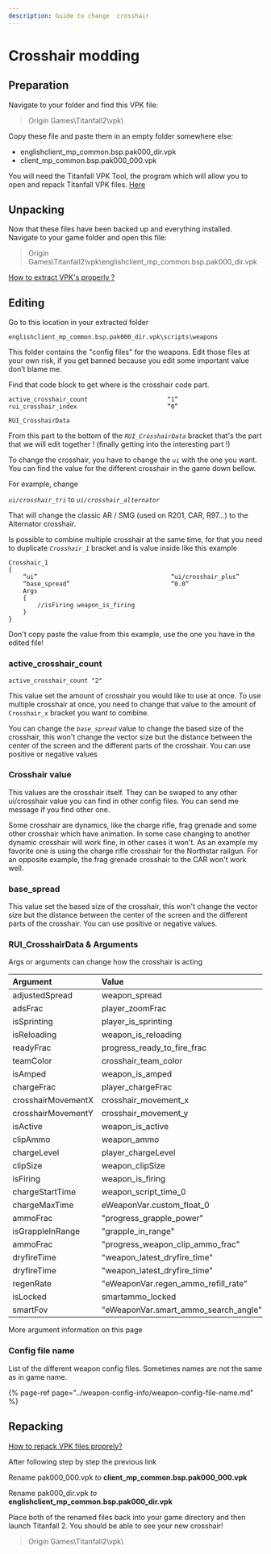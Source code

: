 ```yaml
---
description: Guide to change  crosshair
---
```


# Crosshair modding

## Preparation

Navigate to your folder and find this VPK file:

> Origin Games\Titanfall2\vpk\

Copy these file and paste them in an empty folder somewhere else:

* englishclient\_mp\_common.bsp.pak000\_dir.vpk
* client\_mp\_common.bsp.pak000\_000.vpk

You will need the Titanfall VPK Tool, the program which will allow you to open and repack Titanfall VPK files. [Here](https://noskill.gitbook.io/titanfall2/how-to-start-modding/modding-tools)

## Unpacking

Now that these files have been backed up and everything installed. Navigate to your game folder and open this file:

> Origin Games\Titanfall2\vpk\englishclient\_mp\_common.bsp.pak000\_dir.vpk

[How to extract VPK's properly ?](https://noskill.gitbook.io/titanfall2/how-to-start-modding/how-to-backup-extract-and-repack)

## Editing

Go to this location in your extracted folder

```text
englishclient_mp_common.bsp.pak000_dir.vpk\scripts\weapons
```

This folder contains the "config files" for the weapons. Edit those files at your own risk, if you get banned because you edit some important value don’t blame me.

Find that code block to get where is the crosshair code part.

```text
active_crosshair_count                      “1”
rui_crosshair_index                         “0”

RUI_CrosshairData
```

From this part to the bottom of the _`RUI_CrosshairData`_ bracket that's the part that we will edit together ! \(finally getting into the interesting part !\)

To change the crosshair, you have to change the _`ui`_ with the one you want. You can find the value for the different crosshair in the game down bellow.

For example, change

_`ui/crosshair_tri`_ to _`ui/crosshair_alternator`_

That will change the classic AR / SMG \(used on R201, CAR, R97...\) to the Alternator crosshair.

Is possible to combine multiple crosshair at the same time, for that you need to duplicate _`Crosshair_1`_ bracket and is value inside like this example

```text
Crosshair_1
{
    “ui”                                     “ui/crosshair_plus”
    “base_spread”                            “0.0”
    Args
    {
        //isFiring weapon_is_firing
    }
}
```

Don't copy paste the value from this example, use the one you have in the edited file!

### active\_crosshair\_count

```text
active_crosshair_count "2"
```

This value set the amount of crosshair you would like to use at once. To use multiple crosshair at once, you need to change that value to the amount of `Crosshair_x` bracket you want to combine.

You can change the _`base_spread`_ value to change the based size of the crosshair, this won't change the vector size but the distance between the center of the screen and the different parts of the crosshair. You can use positive or negative values

### Crosshair value

This values are the crosshair itself. They can be swaped to any other ui/crosshair value you can find in other config files. You can send me message if you find other one.

Some crosshair are dynamics, like the charge rifle, frag grenade and some other crosshair which have animation. In some case changing to another dynamic crosshair will work fine, in other cases it won't. As an example my favorite one is using the charge rifle crosshair for the Northstar railgun. For an opposite example, the frag grenade crosshair to the CAR won't work well.

### base\_spread

This value set the based size of the crosshair, this won't change the vector size but the distance between the center of the screen and the different parts of the crosshair. You can use positive or negative values.

### RUI\_CrosshairData & Arguments

Args or arguments can change how the crosshair is acting

| Argument | Value | Note |
| :--- | :--- | :--- |
| adjustedSpread | weapon\_spread |  |
| adsFrac  | player\_zoomFrac |  |
| isSprinting  | player\_is\_sprinting |  |
| isReloading  | weapon\_is\_reloading |  |
| readyFrac  | progress\_ready\_to\_fire\_frac |  |
| teamColor  | crosshair\_team\_color |  |
| isAmped  | weapon\_is\_amped |  |
| chargeFrac  | player\_chargeFrac |  |
| crosshairMovementX  | crosshair\_movement\_x |  |
| crosshairMovementY  | crosshair\_movement\_y |  |
| isActive  | weapon\_is\_active |  |
| clipAmmo  | weapon\_ammo |  |
| chargeLevel  | player\_chargeLevel |  |
| clipSize  | weapon\_clipSize |  |
| isFiring  | weapon\_is\_firing |  |
| chargeStartTime  | weapon\_script\_time\_0 |  |
| chargeMaxTime  | eWeaponVar.custom\_float\_0 |  |
| ammoFrac  | "progress\_grapple\_power" |  |
| isGrappleInRange  | "grapple\_in\_range" |  |
| ammoFrac  | "progress\_weapon\_clip\_ammo\_frac" |  |
| dryfireTime  | "weapon\_latest\_dryfire\_time" |  |
| dryfireTime  | "weapon\_latest\_dryfire\_time" |  |
| regenRate  | "eWeaponVar.regen\_ammo\_refill\_rate" |  |
| isLocked  | smartammo\_locked |  |
| smartFov  | "eWeaponVar.smart\_ammo\_search\_angle" |  |

More argument information on this page



### Config file name

List of the different weapon config files. Sometimes names are not the same as in game name.

{% page-ref page="../weapon-config-info/weapon-config-file-name.md" %}

## Repacking

[How to repack VPK files proprely?](https://noskill.gitbook.io/titanfall2/how-to-start-modding/how-to-backup-extract-and-repack#how-to-repack-vpk-files-properly)

After following step by step the previous link

Rename pak000\_000.vpk _to_ **client\_mp\_common.bsp.pak000\_000.vpk**

Rename pak000\_dir.vpk _to_ **englishclient\_mp\_common.bsp.pak000\_dir.vpk**

Place both of the renamed files back into your game directory and then launch Titanfall 2. You should be able to see your new crosshair!

> Origin Games\Titanfall2\vpk\

